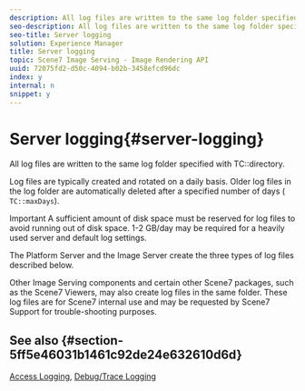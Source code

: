 ```yaml
---
description: All log files are written to the same log folder specified with TC directory.
seo-description: All log files are written to the same log folder specified with TC directory.
seo-title: Server logging
solution: Experience Manager
title: Server logging
topic: Scene7 Image Serving - Image Rendering API
uuid: 72075fd2-d50c-4094-b02b-3458efcd96dc
index: y
internal: n
snippet: y
---
```


# Server logging{#server-logging}

All log files are written to the same log folder specified with TC::directory.

Log files are typically created and rotated on a daily basis. Older log files in the log folder are automatically deleted after a specified number of days ( `TC::maxDays`).

Important A sufficient amount of disk space must be reserved for log files to avoid running out of disk space. 1-2 GB/day may be required for a heavily used server and default log settings.

The Platform Server and the Image Server create the three types of log files described below.

Other Image Serving components and certain other Scene7 packages, such as the Scene7 Viewers, may also create log files in the same folder. These log files are for Scene7 internal use and may be requested by Scene7 Support for trouble-shooting purposes.

## See also {#section-5ff5e46031b1461c92de24e632610d6d}

[Access Logging](../../../../is_api/image-serving-api-ref/c-configuration-and-administration/c-server-settings/r-access-logging.md#reference-5d175921c12a48a6be7f722517615d0f), [Debug/Trace Logging](../../../../is_api/image-serving-api-ref/c-configuration-and-administration/c-server-settings/r-debug-trace-logging.md#reference-4b372f81001849f5b495457da7af8e82) 
